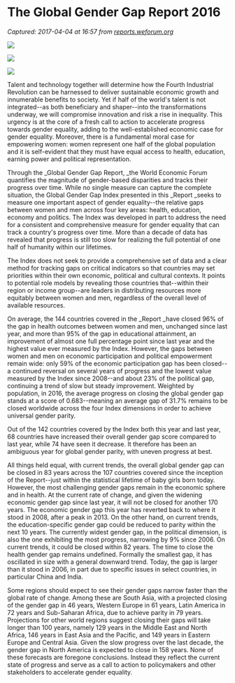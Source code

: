 # The Global Gender Gap Report 2016

_Captured: 2017-04-04 at 16:57 from [reports.weforum.org](http://reports.weforum.org/global-gender-gap-report-2016/)_

![](http://reports.weforum.org/global-gender-gap-report-2016/wp-content/blogs.dir/110/mp/image-cache/site/4/explorecountries.3cba3706b030177d06b6071125cd1e11.png)

![](http://reports.weforum.org/global-gender-gap-report-2016/wp-content/blogs.dir/110/mp/image-cache/site/0/infographics.51b2080d14c67fa3a4dbb433ea8e943f.png)

![](http://reports.weforum.org/global-gender-gap-report-2016/wp-content/blogs.dir/110/mp/image-cache/site/c/worldmap.7c1cb61e3181066fdd9501ab2a8dc265.png)

Talent and technology together will determine how the Fourth Industrial Revolution can be harnessed to deliver sustainable economic growth and innumerable benefits to society. Yet if half of the world's talent is not integrated--as both beneficiary and shaper--into the transformations underway, we will compromise innovation and risk a rise in inequality. This urgency is at the core of a fresh call to action to accelerate progress towards gender equality, adding to the well-established economic case for gender equality. Moreover, there is a fundamental moral case for empowering women: women represent one half of the global population and it is self-evident that they must have equal access to health, education, earning power and political representation.

Through the _Global Gender Gap Report, _the World Economic Forum quantifies the magnitude of gender-based disparities and tracks their progress over time. While no single measure can capture the complete situation, the Global Gender Gap Index presented in this _Report _seeks to measure one important aspect of gender equality--the relative gaps between women and men across four key areas: health, education, economy and politics. The Index was developed in part to address the need for a consistent and comprehensive measure for gender equality that can track a country's progress over time. More than a decade of data has revealed that progress is still too slow for realizing the full potential of one half of humanity within our lifetimes.

The Index does not seek to provide a comprehensive set of data and a clear method for tracking gaps on critical indicators so that countries may set priorities within their own economic, political and cultural contexts. It points to potential role models by revealing those countries that--within their region or income group--are leaders in distributing resources more equitably between women and men, regardless of the overall level of available resources.

On average, the 144 countries covered in the _Report _have closed 96% of the gap in health outcomes between women and men, unchanged since last year, and more than 95% of the gap in educational attainment, an improvement of almost one full percentage point since last year and the highest value ever measured by the Index. However, the gaps between women and men on economic participation and political empowerment remain wide: only 59% of the economic participation gap has been closed--a continued reversal on several years of progress and the lowest value measured by the Index since 2008--and about 23% of the political gap, continuing a trend of slow but steady improvement. Weighted by population, in 2016, the average progress on closing the global gender gap stands at a score of 0.683--meaning an average gap of 31.7% remains to be closed worldwide across the four Index dimensions in order to achieve universal gender parity.

Out of the 142 countries covered by the Index both this year and last year, 68 countries have increased their overall gender gap score compared to last year, while 74 have seen it decrease. It therefore has been an ambiguous year for global gender parity, with uneven progress at best.

All things held equal, with current trends, the overall global gender gap can be closed in 83 years across the 107 countries covered since the inception of the Report--just within the statistical lifetime of baby girls born today. However, the most challenging gender gaps remain in the economic sphere and in health. At the current rate of change, and given the widening economic gender gap since last year, it will not be closed for another 170 years. The economic gender gap this year has reverted back to where it stood in 2008, after a peak in 2013. On the other hand, on current trends, the education-specific gender gap could be reduced to parity within the next 10 years. The currently widest gender gap, in the political dimension, is also the one exhibiting the most progress, narrowing by 9% since 2006. On current trends, it could be closed within 82 years. The time to close the health gender gap remains undefined. Formally the smallest gap, it has oscillated in size with a general downward trend. Today, the gap is larger than it stood in 2006, in part due to specific issues in select countries, in particular China and India.

Some regions should expect to see their gender gaps narrow faster than the global rate of change. Among these are South Asia, with a projected closing of the gender gap in 46 years, Western Europe in 61 years, Latin America in 72 years and Sub-Saharan Africa, due to achieve parity in 79 years. Projections for other world regions suggest closing their gaps will take longer than 100 years, namely 129 years in the Middle East and North Africa, 146 years in East Asia and the Pacific, and 149 years in Eastern Europe and Central Asia. Given the slow progress over the last decade, the gender gap in North America is expected to close in 158 years. None of these forecasts are foregone conclusions. Instead they reflect the current state of progress and serve as a call to action to policymakers and other stakeholders to accelerate gender equality.
